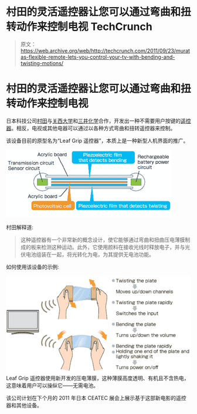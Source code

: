 # 村田的灵活遥控器让您可以通过弯曲和扭转动作来控制电视 TechCrunch

> 原文：<https://web.archive.org/web/http://techcrunch.com/2011/09/23/muratas-flexible-remote-lets-you-control-your-tv-with-bending-and-twisting-motions/>

# 村田的灵活遥控器让您可以通过弯曲和扭转动作来控制电视

日本科技公司[村田](https://web.archive.org/web/20230204112721/http://www.murata.com/)与[关西大学](https://web.archive.org/web/20230204112721/http://www.kansai-u.ac.jp/English/index-e.htm)和[三井化学](https://web.archive.org/web/20230204112721/http://www.mitsuichem.com/)合作，开发出一种不需要用户按键的[遥控器](https://web.archive.org/web/20230204112721/http://www.murata.com/new/news_release/2011/0921/index.html)。相反，电视或其他电器可以通过以各种方式弯曲和扭转遥控器来控制。

该设备目前的原型名为“Leaf Grip 遥控器”，本质上是一种新型人机界面的推广。

[![](img/88e9fd4b727da9434b68cb58f86b5de3.png "murata graphic")](https://web.archive.org/web/20230204112721/https://techcrunch.com/wp-content/uploads/2011/09/murata-graphic.gif)

村田解释道:

> 这种遥控器有一个非常新的概念设计，使它能够通过弯曲和扭曲压电薄膜制成的板来检测这种运动。此外，它使用颜料在接收光线时释放电子，并与光伏电池组装在一起，将光转化为电，为其提供无电池功能。

如何使用该设备的示例:

[![](img/103494d28995f52df8958f736e4a65eb.png "murata ex")](https://web.archive.org/web/20230204112721/https://techcrunch.com/wp-content/uploads/2011/09/murata-ex.gif)Leaf Grip 遥控器使用新开发的压电薄膜，这种薄膜高度透明、有机且不含热电，这意味着用户可以操纵它——无需电池。

该公司计划在下个月的 2011 年日本 CEATEC 展会上展示基于这部新电影的遥控器和其他设备。